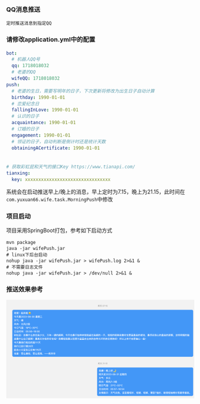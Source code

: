 ### QQ消息推送
`定时推送消息到指定QQ`

### 请修改application.yml中的配置
```yaml
bot:
  # 机器人QQ号
  qq: 1718018032
  # 老婆的QQ
  wifeQQ: 1718018032
push:
  # 老婆的生日，需要写明年的日子，下次更新将修改为出生日子自动计算
  birthday: 1990-01-01
  # 恋爱纪念日
  fallingInLove: 1990-01-01
  # 认识的日子
  acquaintance: 1990-01-01
  # 订婚的日子
  engagement: 1990-01-01
  # 领证的日子，自动判断是倒计时还是统计天数
  obtainingACertificate: 1990-01-01


# 获取彩虹屁和天气的接口Key https://www.tianapi.com/
tianxing:
  key: xxxxxxxxxxxxxxxxxxxxxxxxxxxxxxxx
```

系统会在启动推送早上/晚上的消息，早上定时为7.15，晚上为21.15，此时间在`com.yuxuan66.wife.task.MorningPush`中修改

### 项目启动
项目采用SpringBoot打包，参考如下启动方式
```shell
mvn package
java -jar wifePush.jar
# linux下后台启动
nohup java -jar wifePush.jar > wifePush.log 2>&1 &
# 不需要日志文件
nohup java -jar wifePush.jar > /dev/null 2>&1 &
```

### 推送效果参考

![image](./images/demo.png)